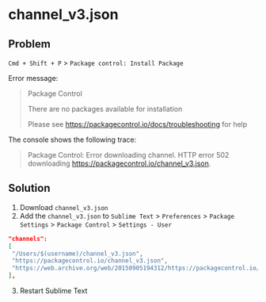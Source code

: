 # channel_v3.json

## Problem

`Cmd + Shift + P` > `Package control: Install Package`

Error message:

> Package Control
>
> There are no packages available for installation
>
> Please see https://packagecontrol.io/docs/troubleshooting for help

The console shows the following trace:

> Package Control: Error downloading channel. HTTP error 502 downloading https://packagecontrol.io/channel_v3.json.



## Solution

1. Download `channel_v3.json`
2. Add the `channel_v3.json` to `Sublime Text` > `Preferences` > `Package Settings` > `Package Control` > `Settings - User`

```json
"channels":
[
 "/Users/$(username)/channel_v3.json",
 "https://packagecontrol.io/channel_v3.json",
 "https://web.archive.org/web/20150905194312/https://packagecontrol.io/channel_v3.json"
],
```

3. Restart Sublime Text